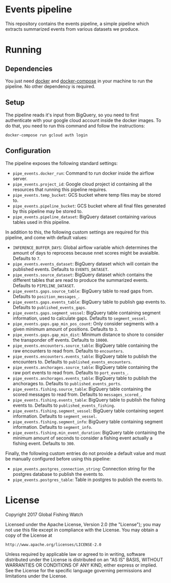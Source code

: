 # Events pipeline

This repository contains the events pipeline, a simple pipeline which extracts summarized events from various datasets we produce.

# Running

## Dependencies

You just need [docker](https://www.docker.com/) and [docker-compose](https://docs.docker.com/compose/) in your machine to run the pipeline. No other dependency is required.

## Setup

The pipeline reads it's input from BigQuery, so you need to first authenticate with your google cloud account inside the docker images. To do that, you need to run this command and follow the instructions:

```
docker-compose run gcloud auth login
```

## Configuration

The pipeline exposes the following standard settings:

* `pipe_events.docker_run`: Command to run docker inside the airflow server.
* `pipe_events.project_id`: Google cloud project id containing all the resources that running this pipeline requires.
* `pipe_events.temp_bucket`: GCS bucket where temp files may be stored to.
* `pipe_events.pipeline_bucket`: GCS bucket where all final files generated by this pipeline may be stored to.
* `pipe_events.pipeline_dataset`: BigQuery dataset containing various tables used in this pipeline.

In addition to this, the following custom settings are required for this
pipeline, and come with default values:

* `INFERENCE_BUFFER_DAYS`: Global airflow variable which determines the amount of days to reprocess because nnet scores might be avaialble. Defaults to `7`.
* `pipe_events.events_dataset`: BigQuery dataset which will contain the published events. Defaults to `EVENTS_DATASET`.
* `pipe_events.source_dataset`: BigQuery dataset which contains the different tables that are read to produce the summarized events. Defaults to `PIPELINE_DATASET`.
* `pipe_events.gaps.source_table`: BigQuery table to read gaps from. Defaults to `position_messages_`.
* `pipe_events.gaps.events_table`: BigQuery table to publish gap events to. Defaults to `published_events_gaps`.
* `pipe_events.gaps.segment_vessel`: BigQuery table containing segment information, used to calculate gaps. Defaults to `segment_vessel`.
* `pipe_events.gaps.gap_min_pos_count`: Only consider segments with a given minimum amount of positions. Defaults to `3`.
* `pipe_events.gaps.gap_min_dist`: Minimum distance to shore to consider the transponder off events. Defaults to `10000`.
* `pipe_events.encounters.source_table`: BigQuery table containing the raw encounters to read from. Defaults to `encounters`.
* `pipe_events.encounters.events_table`: BigQuery table to publish the encounters to. Defaults to `published_events_encounters`.
* `pipe_events.anchorages.source_table`: BigQuery table containing the raw port events to read from. Defaults to `port_events_`.
* `pipe_events.anchorages.events_table`: BigQuery table to publish the anchorages to. Defaults to `published_events_ports`.
* `pipe_events.fishing.source_table`: BigQuery table containing the scored messages to read from. Defaults to `messages_scored_`.
* `pipe_events.fishing.events_table`: BigQuery table to publish the fishing events to. Defaults to `published_events_fishing`.
* `pipe_events.fishing.segment_vessel`: BigQuery table containing segent information. Defaults to `segment_vessel`.
* `pipe_events.fishing.segment_info`: BigQuery table containing segment information. Defaults to `segment_info`.
* `pipe_events.fishing.min_event_duration`: BigQuery table containing the minimum amount of seconds to consider a fishing event actually a fishing event. Defaults to `300`.

Finally, the following custom entries do not provide a default value and must be manually configured before using this pipeline:

* `pipe_events.postgres_connection_string`: Connection string for the postgres database to publish the events to.
* `pipe_events.postgres_table`: Table in postgres to publish the events to.

# License

Copyright 2017 Global Fishing Watch

Licensed under the Apache License, Version 2.0 (the "License");
you may not use this file except in compliance with the License.
You may obtain a copy of the License at

    http://www.apache.org/licenses/LICENSE-2.0

Unless required by applicable law or agreed to in writing, software
distributed under the License is distributed on an "AS IS" BASIS,
WITHOUT WARRANTIES OR CONDITIONS OF ANY KIND, either express or implied.
See the License for the specific language governing permissions and
limitations under the License.
